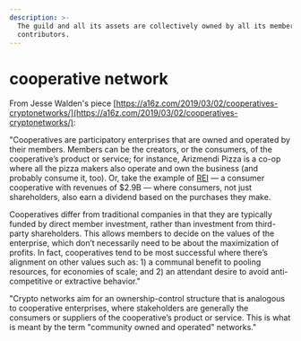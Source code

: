 ```yaml
---
description: >-
  The guild and all its assets are collectively owned by all its members and
  contributors.
---
```


# cooperative network

From Jesse Walden's piece [https://a16z.com/2019/03/02/cooperatives-cryptonetworks/](https://a16z.com/2019/03/02/cooperatives-cryptonetworks/):

"Cooperatives are participatory enterprises that are owned and operated by their members. Members can be the creators, or the consumers, of the cooperative’s product or service; for instance, Arizmendi Pizza is a co-op where all the pizza makers also operate and own the business \(and probably consume it, too\). Or, take the example of [REI](https://en.wikipedia.org/wiki/Recreational_Equipment,_Inc) — a consumer cooperative with revenues of $2.9B — where consumers, not just shareholders, also earn a dividend based on the purchases they make.

Cooperatives differ from traditional companies in that they are typically funded by direct member investment, rather than investment from third-party shareholders. This allows members to decide on the values of the enterprise, which don’t necessarily need to be about the maximization of profits. In fact, cooperatives tend to be most successful where there’s alignment on other values such as: 1\) a communal benefit to pooling resources, for economies of scale; and 2\) an attendant desire to avoid anti-competitive or extractive behavior."

"Crypto networks aim for an ownership-control structure that is analogous to cooperative enterprises, where stakeholders are generally the consumers or suppliers of the cooperative’s product or service. This is what is meant by the term "community owned and operated" networks."



